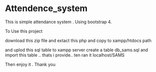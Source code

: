# Attendence_system
This is simple attendance system  . Using  bootstrap 4.  

To Use this project

download this zip file and extact this php and copy to xampp/htdocs path


and uplod this sql table to xampp server 
create a table db_sams.sql and import this table .. thats i provide..
ten ran it 
localhost/SAMS


Then enjoy it .
Thank you 

